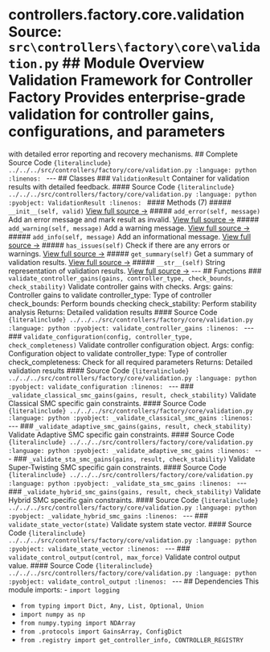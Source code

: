 # controllers.factory.core.validation **Source:** `src\controllers\factory\core\validation.py` ## Module Overview Validation Framework for Controller Factory Provides enterprise-grade validation for controller gains, configurations, and parameters
with detailed error reporting and recovery mechanisms. ## Complete Source Code ```{literalinclude} ../../../src/controllers/factory/core/validation.py
:language: python
:linenos:
``` --- ## Classes ### `ValidationResult` Container for validation results with detailed feedback. #### Source Code ```{literalinclude} ../../../src/controllers/factory/core/validation.py
:language: python
:pyobject: ValidationResult
:linenos:
``` #### Methods (7) ##### `__init__(self, valid)` [View full source →](#method-validationresult-__init__) ##### `add_error(self, message)` Add an error message and mark result as invalid. [View full source →](#method-validationresult-add_error) ##### `add_warning(self, message)` Add a warning message. [View full source →](#method-validationresult-add_warning) ##### `add_info(self, message)` Add an informational message. [View full source →](#method-validationresult-add_info) ##### `has_issues(self)` Check if there are any errors or warnings. [View full source →](#method-validationresult-has_issues) ##### `get_summary(self)` Get a summary of validation results. [View full source →](#method-validationresult-get_summary) ##### `__str__(self)` String representation of validation results. [View full source →](#method-validationresult-__str__) --- ## Functions ### `validate_controller_gains(gains, controller_type, check_bounds, check_stability)` Validate controller gains with checks. Args: gains: Controller gains to validate controller_type: Type of controller check_bounds: Perform bounds checking check_stability: Perform stability analysis Returns: Detailed validation results #### Source Code ```{literalinclude} ../../../src/controllers/factory/core/validation.py
:language: python
:pyobject: validate_controller_gains
:linenos:
``` --- ### `validate_configuration(config, controller_type, check_completeness)` Validate controller configuration object. Args: config: Configuration object to validate controller_type: Type of controller check_completeness: Check for all required parameters Returns: Detailed validation results #### Source Code ```{literalinclude} ../../../src/controllers/factory/core/validation.py
:language: python
:pyobject: validate_configuration
:linenos:
``` --- ### `_validate_classical_smc_gains(gains, result, check_stability)` Validate Classical SMC specific gain constraints. #### Source Code ```{literalinclude} ../../../src/controllers/factory/core/validation.py
:language: python
:pyobject: _validate_classical_smc_gains
:linenos:
``` --- ### `_validate_adaptive_smc_gains(gains, result, check_stability)` Validate Adaptive SMC specific gain constraints. #### Source Code ```{literalinclude} ../../../src/controllers/factory/core/validation.py
:language: python
:pyobject: _validate_adaptive_smc_gains
:linenos:
``` --- ### `_validate_sta_smc_gains(gains, result, check_stability)` Validate Super-Twisting SMC specific gain constraints. #### Source Code ```{literalinclude} ../../../src/controllers/factory/core/validation.py
:language: python
:pyobject: _validate_sta_smc_gains
:linenos:
``` --- ### `_validate_hybrid_smc_gains(gains, result, check_stability)` Validate Hybrid SMC specific gain constraints. #### Source Code ```{literalinclude} ../../../src/controllers/factory/core/validation.py
:language: python
:pyobject: _validate_hybrid_smc_gains
:linenos:
``` --- ### `validate_state_vector(state)` Validate system state vector. #### Source Code ```{literalinclude} ../../../src/controllers/factory/core/validation.py
:language: python
:pyobject: validate_state_vector
:linenos:
``` --- ### `validate_control_output(control, max_force)` Validate control output value. #### Source Code ```{literalinclude} ../../../src/controllers/factory/core/validation.py
:language: python
:pyobject: validate_control_output
:linenos:
``` --- ## Dependencies This module imports: - `import logging`
- `from typing import Dict, Any, List, Optional, Union`
- `import numpy as np`
- `from numpy.typing import NDArray`
- `from .protocols import GainsArray, ConfigDict`
- `from .registry import get_controller_info, CONTROLLER_REGISTRY`
